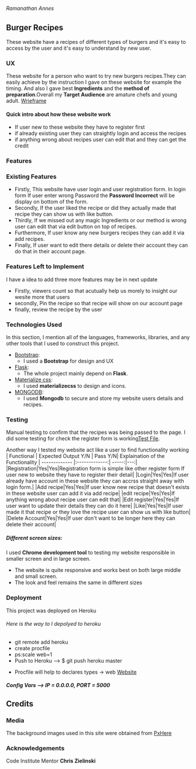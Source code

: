 ###### Ramanathan Annes 
## Burger Recipes
These website have a recipes of different types of burgers and it's easy to access by the user and it's easy to understand by new user.

### UX
These website for a person who want to try new burgers recipes.They can easily achieve by the instruction I gave on these website for example the timing.
And also I gave best **Ingredients** and the **method of preparation**.Overall my **Target Audience** are amature chefs and young adult.
[Wrieframe](https://www.lucidchart.com/invitations/accept/a82d7d7a-2498-4d61-b1f5-f6fac3c6be33)

#### Quick intro about how these website work
 - If user new to these website they have to register first 
 - if already existing user they can straightly login and access the recipes
 - if anything wrong about recipes user can edit that and they can get the credit

### Features 
### Existing Features
  - Firstly, This website have user login and user registration form. In login form If user enter wrong Password the **Password Incorrect** will be display on bottom of the form.
  - Secondly, If the user liked the recipe or did they actually made that recipe they can show us with like button.
  - Thirdly, If we missed out any magic Ingredients or our method is wrong user can edit that via edit button on top of recipes.
  - Furthermore, If user know any new burgers recipes they can add it via add recipes.
  - Finally, If user want to edit there details or delete their account they can do that in their account page.

### Features Left to Implement
I have a idea to add three more features may be in next update
 - Firstly, viewers count so that acutually help us morely to insight our wesite more that users
 - secondly, Pin the recipe so that recipe will show on our account page 
 - finally, review the recipe by the user

### Technologies Used 
In this section, I  mention all of the languages, frameworks, libraries, and any other tools that I used to construct this project.
  - [Bootstrap](https://getbootstrap.com/docs/4.0/getting-started/introduction/): 
       * I used a **Bootstrap** for design and UX
  - [Flask](http://flask.pocoo.org/docs/1.0/): 
     * The whole project mainly depend on **Flask**.
  - [Materialize css](https://materializecss.com/):
      * I used **materializecss** to design and icons. 
  - [MONGODB](https://mlab.com/):
      * I used **Mongodb** to secure and store my website users details and recipes.

### Testing 
Manual testing to confirm that the recipes was being passed to the page.
   I did some testing for check the register form is working[Test File](https://github.com/Ramanathan03/recipes/blob/master/test_app.py).

Another way I tested my website act like a user to find functionality working
| Functional      | Expected Output Y/N          | Pass Y/N| Explaination of the Functionality 
| ------------- |:-------------:| -----:|---:|
|Registration|Yes|Yes|Registration form is simple like other register form If user new to website they have to register their detail|
|Login|Yes|Yes|If user already have account in these website they can accrss straight away with login form.|
|Add recipe|Yes|Yes|If user know new recipe that doesn't exists in these website user can add it via add recipe|
|edit recipe|Yes|Yes|If anything wrong about recipe user can edit that|
|Edit register|Yes|Yes|If user want to update their details they can do it here|
|Like|Yes|Yes|If user made it that recipe or they love the recipe user can show us with like button|
|Delete Account|Yes|Yes|If user don't want to be longer here they can delete their account|
##### Different screen sizes:
   I used  **Chrome development tool** to testing my website responsible  in smaller screen and in large screen.
   
   - The website is quite responsive and works best on both large middle and small screen.
   - The look and feel remains the same in different sizes

### Deployment 
This project was deployed on Heroku 
###### Here is the way to I depolyed to heroku 
 - git remote add heroku 
 - create procfile 
 - ps:scale web=1
 - Push to Heroku --> $ git push heroku master
 
* Procfile will help to declares types -> web
 [Website](https://get-recipes.herokuapp.com/)

##### Config Vars --> IP = 0.0.0.0, PORT = 5000

## Credits
### Media 
The background images used in this site were obtained from [PxHere](https://pxhere.com/)

### Acknowledgements
Code Institute Mentor **Chris Zielinski** 

